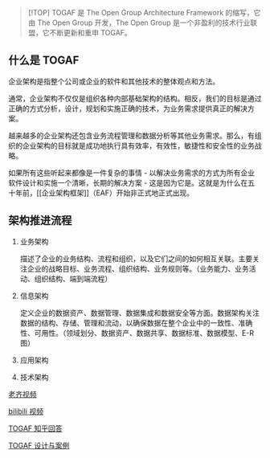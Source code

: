 > [!TOP]
> TOGAF 是 The Open Group Architecture Framework 的缩写，它由 The Open Group 开发，The Open Group 是一个非盈利的技术行业联盟，它不断更新和重申 TOGAF。

## 什么是 TOGAF

企业架构是指整个公司或企业的软件和其他技术的整体观点和方法。

通常，企业架构不仅仅是组织各种内部基础架构的结构。相反，我们的目标是通过正确的方式分析，设计，规划和实施正确的技术，为业务需求提供真正的解决方案。

越来越多的企业架构还包含业务流程管理和数据分析等其他业务需求。那么，有组织的企业架构的目标就是成功地执行具有效率，有效性，敏捷性和安全性的业务战略。

如果所有这些听起来都像是一件复杂的事情 - 以解决业务需求的方式为所有企业软件设计和实施一个清晰，长期的解决方案 - 这是因为它是。这就是为什么在五十年前，[[企业架构框架]]（EAF）开始非正式地正式出现。

## 架构推进流程

1. 业务架构

	描述了企业的业务结构、流程和组织，以及它们之间的如何相互关联。主要关注企业的战略目标、业务流程、组织结构、业务规则等。（业务能力、业务活动、组织结构、端到端流程）

2. 信息架构

	定义企业的数据资产、数据管理、数据集成和数据安全等方面。数据架构关注数据的结构、存储、管理和流动，以确保数据在整个企业中的一致性、准确性、可用性。（领域划分、数据资产、数据共享、数据标准、数据模型、E-R 图）

3. 应用架构
4. 技术架构

[老齐视频](https://www.bilibili.com/video/BV1er421V7nz/?spm_id_from=333.788&vd_source=de345fb91af4b4ad42276c396cc012dd)

[bilibili 视频](https://www.bilibili.com/video/BV1834y1v7Yb/?spm_id_from=333.337.search-card.all.click&vd_source=de345fb91af4b4ad42276c396cc012dd)

[TOGAF 知乎回答](https://www.zhihu.com/question/614415141)

[TOGAF 设计与案例](https://www.zhihu.com/question/503783422/answer/3151278678)